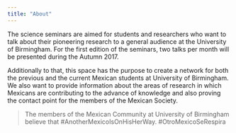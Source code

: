 ```yaml
---
title: "About"
---
```


The science seminars are aimed for students and researchers who want to talk
about their pioneering research to a general audience at the University of Birmingham.
For the first edition of the seminars, two talks per month will be
presented during the Autumn 2017.

Additionally to that, this space has the purpose to create a network for both the
previous and the current Mexican students at University of Birmingham.
We also want to provide information about the areas of research in which
Mexicans are contributing to the advance of knowledge and also proving
the contact point for the members of the Mexican Society.

> The members of the Mexican Community at University of Birmingham believe
that #AnotherMexicoIsOnHisHerWay. #OtroMexicoSeRespira
